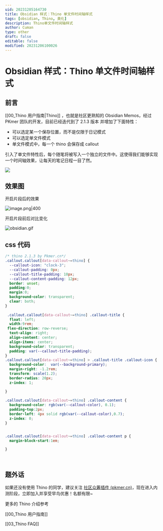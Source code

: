 ```yaml
---
uid: 20231205164730
title: Obsidian 样式：Thino 单文件时间轴样式
tags: [obsidian, Thino, 美化]
description: Thino单文件时间轴样式
author: Cuman
type: other
draft: false
editable: false
modified: 20231206100026
---
```


# Obsidian 样式：Thino 单文件时间轴样式

## 前言

[[00_Thino 用户指南|Thino]] ，也就是社区更熟知的 Obsidian Memos，经过 PKmer 团队的开发，目前已经迭代到了 2.1.3 版本 并增加了下面特性：

- 可以选定某一个保存位置，而不是仅限于日记模式
- 可以选定单文件模式
- 单文件模式中，每一个 thino 会保存成 callout

引入了单文件特性后，每个随笔将被写入一个独立的文件中。这使得我们能够实现一个时间轴效果，让每天的笔记日程一目了然。



![](https://cdn.pkmer.cn/images/202312060854791.png!pkmer)

## 效果图

开启片段后的效果

![image.png|400](https://cdn.pkmer.cn/images/202312051626330.png!pkmer)

开启片段前后对比变化

![obsidian.gif](https://cdn.pkmer.cn/images/202312051644210.gif!pkmer)

## css 代码

```css
/* thino 2.1.3 by Pkmer.cn*/
.callout.callout[data-callout~=thino] {
  --callout-icon: "clock-3";
  --callout-padding: 0px;
  --callout-title-padding: 10px;
  --callout-content-padding: 12px;
  border: unset;
  padding:0;
  margin:0;
  background-color: transparent;
  clear: both;
}
 
 .callout.callout[data-callout~=thino] .callout-title {
  float: left;
  width:9rem;
 flex-direction: row-reverse;
  text-align: right;
  align-content: center;
  align-items: center;
  background-color: transparent;
  padding: var(--callout-title-padding);
}
.callout.callout[data-callout~=thino] > .callout-title .callout-icon {
  background-color:  var(--background-primary);
  margin-right: -1.2rem;
  transform: scale(1.2);
  border-radius: 20px;
  z-index: 1;

}
 
.callout.callout[data-callout~=thino] .callout-content {
  background-color: rgb(var(--callout-color), 0.1);
  padding-top:2px;
  border-left: 4px solid rgb(var(--callout-color),0.7);
  z-index: 0;
}


.callout.callout[data-callout~=thino] .callout-content p {
  margin-block-start:1em;

}
 
  
```

## 题外话

如果还没有使用 Thino 的同学，建议关注 [社区众筹插件 (pkmer.cn)](https://pkmer.cn/products/productDetails/)，现在进入内测阶段，立即加入并享受早鸟优惠！名额有限~

更多的 Thino 介绍参考

[[00_Thino 用户指南]]

[[03_Thino FAQ]]